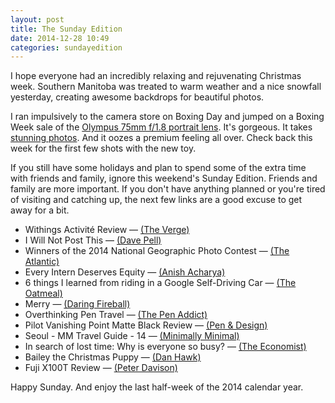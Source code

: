 ```yaml
---
layout: post
title: The Sunday Edition
date: 2014-12-28 10:49
categories: sundayedition
---
```


I hope everyone had an incredibly relaxing and rejuvenating Christmas week. Southern Manitoba was treated to warm weather and a nice snowfall yesterday, creating awesome backdrops for beautiful photos. 

I ran impulsively to the camera store on Boxing Day and jumped on a Boxing Week sale of the [Olympus 75mm f/1.8 portrait lens](http://www.amazon.com/gp/product/B00CI3TQSO/ref=as_li_qf_sp_asin_il_tl?ie=UTF8&camp=1789&creative=9325&creativeASIN=B00CI3TQSO&linkCode=as2&tag=thenews02-20&linkId=33KB5J75CPCDUSFW). It's gorgeous. It takes [stunning photos](https://twitter.com/joshuaginter/status/548994667338297344?s=17). And it oozes a premium feeling all over. Check back this week for the first few shots with the new toy. 

If you still have some holidays and plan to spend some of the extra time with friends and family, ignore this weekend's Sunday Edition. Friends and family are more important. If you don't have anything planned or you're tired of visiting and catching up, the next few links are a good excuse to get away for a bit. 

* Withings Activité Review — [(The Verge)](http://www.theverge.com/2014/12/26/7438345/withings-activite-review)
* I Will Not Post This — [(Dave Pell)](https://medium.com/sample-collection/i-will-not-post-this-575405404fca)
* Winners of the 2014 National Geographic Photo Contest — [(The Atlantic)](http://www.theatlantic.com/infocus/2014/12/winners-of-the-2014-national-geographic-photo-contest/100875/)
* Every Intern Deserves Equity —  [(Anish Acharya)](https://medium.com/@illscience/every-intern-deserves-equity-17580c61d78)
* 6 things I learned from riding in a Google Self-Driving Car — [(The Oatmeal)](http://theoatmeal.com/blog/google_self_driving_car)
* Merry — [(Daring Fireball)](http://daringfireball.net/2011/12/merry)
* Overthinking Pen Travel  — [(The Pen Addict)](http://www.penaddict.com/blog/2014/12/24/overthinking-pen-travel)
* Pilot Vanishing Point Matte Black Review — [(Pen & Design)](http://www.penanddesign.com/post/106227761982/pilot-vanishing-point-matte-black-review)
* Seoul - MM Travel Guide - 14  — [(Minimally Minimal)](http://www.minimallyminimal.com/blog/seoul-mm-travel-guide-14)
* In search of lost time: Why is everyone so busy? — [(The Economist)](http://www.economist.com/news/christmas-specials/21636612-time-poverty-problem-partly-perception-and-partly-distribution-why)
* Bailey the Christmas Puppy — [(Dan Hawk)](http://danhawk.com/danhawk/bailey-the-christmas-puppy)
* Fuji X100T Review  — [(Peter Davison)](http://www.peterscottdavison.com/x100t/)

Happy Sunday. And enjoy the last half-week of the 2014 calendar year. 